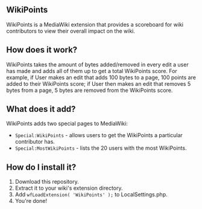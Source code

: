 ## WikiPoints
WikiPoints is a MediaWiki extension that provides a scoreboard for wiki contributors to view their overall impact on the wiki.

## How does it work?
WikiPoints takes the amount of bytes added/removed in every edit a user has made and adds all of them up to get a total WikiPoints score. For example, if User makes an edit that adds 100 bytes to a page, 100 points are added to their WikiPoints score; if User then makes an edit that removes 5 bytes from a page, 5 bytes are removed from the WikiPoints score.

## What does it add?
WikiPoints adds two special pages to MediaWiki:
- `Special:WikiPoints` - allows users to get the WikiPoints a particular contributor has.
- `Special:MostWikiPoints` - lists the 20 users with the most WikiPoints.

## How do I install it?
1. Download this repository.
2. Extract it to your wiki's extension directory.
3. Add `wfLoadExtension( 'WikiPoints' );` to LocalSettings.php.
4. You're done!

